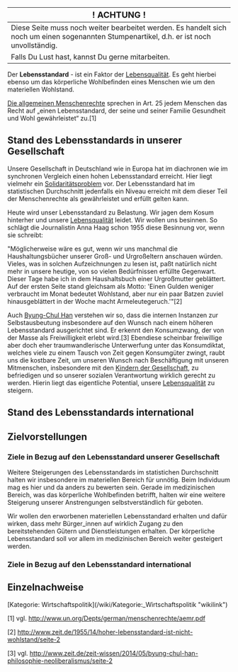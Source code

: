 | <big>! ACHTUNG !</big>                                                                                                                    |
|-------------------------------------------------------------------------------------------------------------------------------------------|
| Diese Seite muss noch weiter bearbeitet werden. Es handelt sich noch um einen sogenannten Stumpenartikel, d.h. er ist noch unvollständig. |
| Falls Du Lust hast, kannst Du gerne mitarbeiten.                                                                                          |

Der **Lebensstandard** - ist ein Faktor der
[Lebensqualität](/wiki/Lebensqualität "wikilink"). Es geht hierbei ebenso um
das körperliche Wohlbefinden eines Menschen wie um den materiellen
Wohlstand.

[Die allgemeinen
Menschenrechte](http://www.un.org/Depts/german/menschenrechte/aemr.pdf)
sprechen in Art. 25 jedem Menschen das Recht auf „einen Lebensstandard,
der seine und seiner Familie Gesundheit und Wohl gewährleistet“ zu.[1]

Stand des Lebensstandards in unserer Gesellschaft
-------------------------------------------------

Unsere Gesellschaft in Deutschland wie in Europa hat im diachronen wie
im synchronen Vergleich einen hohen Lebensstandard erreicht. Hier liegt
vielmehr ein [Solidaritätsproblem](/wiki/Solidarität "wikilink") vor. Der
Lebensstandard hat im statistischen Durchschnitt jedenfalls ein Niveau
erreicht mit dem dieser Teil der Menschenrechte als gewährleistet und
erfüllt gelten kann.

Heute wird unser Lebensstandard zu Belastung. Wir jagen dem Kosum
hinterher und unsere [Lebensqualität](/wiki/Lebensqualität "wikilink") leidet.
Wir wollen uns besinnen. So schlägt die Journalistin Anna Haag schon
1955 diese Besinnung vor, wenn sie schreibt:

"Möglicherweise wäre es gut, wenn wir uns manchmal die
Haushaltungsbücher unserer Groß- und Urgroßeltern anschauen würden.
Vieles, was in solchen Aufzeichnungen zu lesen ist, paßt natürlich nicht
mehr in unsere heutige, von so vielen Bedürfnissen erfüllte Gegenwart.
Dieser Tage habe ich in dem Haushaltsbuch einer Urgroßmutter geblättert.
Auf der ersten Seite stand gleichsam als Motto: 'Einen Gulden weniger
verbraucht im Monat bedeutet Wohlstand, aber nur ein paar Batzen zuviel
hinausgeblättert in der Woche macht Armeleutegeruch.'"[2]

Auch [Byung-Chul Han](https://de.wikipedia.org/wiki/Byung-Chul_Han)
verstehen wir so, dass die internen Instanzen zur Selbstausbeutung
insbesondere auf den Wunsch nach einem höheren Lebensstandard
ausgerichtet sind. Er erkennt den Konsumzwang, der von der Masse als
Freiwilligkeit erlebt wird.[3] Ebendiese scheinbar freiwillige aber doch
eher traumwandlerische Unterwerfung unter das Konsumdiktat, welches
viele zu einem Tausch von Zeit gegen Konsumgüter zwingt, raubt uns die
kostbare Zeit, um unseren Wunsch nach Beschäftigung mit unseren
Mitmenschen, insbesondere mit den [Kindern der
Gesellschaft](/wiki/Kinder_der_Gesellschaft "wikilink"), zu befriedigen und so
unserer sozialen Verantwortung wirklich gerecht zu werden. Hierin liegt
das eigentliche Potential, unsere
[Lebensqualität](/wiki/Lebensqualität "wikilink") zu steigern.

Stand des Lebensstandards international
---------------------------------------

Zielvorstellungen
-----------------

### Ziele in Bezug auf den Lebensstandard unserer Gesellschaft

Weitere Steigerungen des Lebensstandards im statistichen Durchschnitt
halten wir insbesondere im materiellen Bereich für unnötig. Beim
Individuum mag es hier und da anders zu bewerten sein. Gerade im
medizinischen Bereich, was das körperliche Wohlbefinden betrifft, halten
wir eine weitere Steigerung unserer Anstrengungen selbstverständlich für
geboten.

Wir wollen den erworbenen materiellen Lebensstandard erhalten und dafür
wirken, dass mehr Bürger\_innen auf wirklich Zugang zu den
bereitstehenden Gütern und Dienstleistungen erhalten. Der körperliche
Lebensstandard soll vor allem im medizinischen Bereich weiter gesteigert
werden.

### Ziele in Bezug auf den Lebensstandard international

Einzelnachweise
---------------

<references />
[Kategorie:
Wirtschaftspolitik](/wiki/Kategorie:_Wirtschaftspolitik "wikilink")

[1] vgl. <http://www.un.org/Depts/german/menschenrechte/aemr.pdf>

[2] <http://www.zeit.de/1955/14/hoher-lebensstandard-ist-nicht-wohlstand/seite-2>

[3] vgl.
<http://www.zeit.de/zeit-wissen/2014/05/byung-chul-han-philosophie-neoliberalismus/seite-2>
